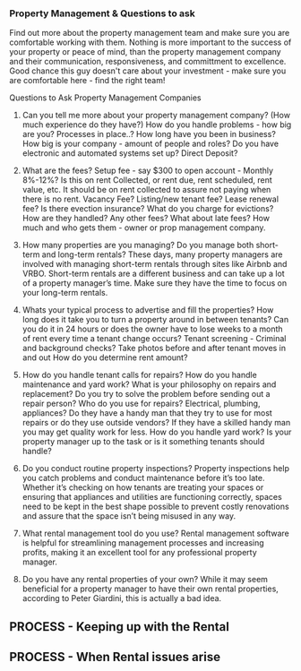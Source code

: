 ### Property Management & Questions to ask

Find out more about the property management team and make sure you are comfortable working with them. Nothing is more important to the success of your property or peace of mind, than the property management company and their communication, responsiveness, and committment to excellence. Good chance this guy doesn't care about your investment - make sure you are comfortable here - find the right team!

Questions to Ask Property Management Companies

1. Can you tell me more about your property management company?
   (How much experience do they have?) How do you handle problems - how big are you? Processes in place..? How long have you been in business? How big is your company - amount of people and roles? Do you have electronic and automated systems set up? Direct Deposit?

2. What are the fees?
   Setup fee - say $300 to open account - Monthly 8%-12%? Is this on rent Collected, or rent due, rent scheduled, rent value, etc. It should be on rent collected to assure not paying when there is no rent. Vacancy Fee? Listing/new tenant fee? Lease renewal fee? Is there evection insurance? What do you charge for evictions? How are they handled? Any other fees?
   What about late fees? How much and who gets them - owner or prop management company.

3. How many properties are you managing? Do you manage both short-term and long-term rentals?
   These days, many property managers are involved with managing short-term rentals through sites like Airbnb and VRBO. Short-term rentals are a different business and can take up a lot of a property manager’s time. Make sure they have the time to focus on your long-term rentals.

4. Whats your typical process to advertise and fill the properties?
   How long does it take you to turn a property around in between tenants? Can you do it in 24 hours or does the owner have to lose weeks to a month of rent every time a tenant change occurs? Tenant screening - Criminal and background checks? Take photos before and after tenant moves in and out
   How do you determine rent amount?

5. How do you handle tenant calls for repairs?
   How do you handle maintenance and yard work?
   What is your philosophy on repairs and replacement?
   Do you try to solve the problem before sending out a repair person?
   Who do you use for repairs? Electrical, plumbing, appliances?
   Do they have a handy man that they try to use for most repairs or do they use outside vendors? If they have a skilled handy man you may get quality work for less.
   How do you handle yard work? Is your property manager up to the task or is it something tenants should handle?

6. Do you conduct routine property inspections?
   Property inspections help you catch problems and conduct maintenance before it’s too late. Whether it’s checking on how tenants are treating your spaces or ensuring that appliances and utilities are functioning correctly, spaces need to be kept in the best shape possible to prevent costly renovations and assure that the space isn’t being misused in any way.

7. What rental management tool do you use?
   Rental management software is helpful for streamlining management processes and increasing profits, making it an excellent tool for any professional property manager.

8. Do you have any rental properties of your own?
   While it may seem beneficial for a property manager to have their own rental properties, according to Peter Giardini, this is actually a bad idea.

## PROCESS - Keeping up with the Rental

## PROCESS - When Rental issues arise
